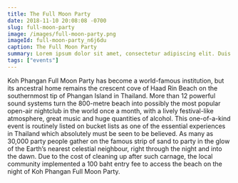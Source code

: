```yaml
---
title: The Full Moon Party
date: 2018-11-10 20:08:08 -0700
slug: full-moon-party
image: /images/full-moon-party.png
imageId: full-moon-party_n6j6du
caption: The Full Moon Party
summary: Lorem ipsum dolor sit amet, consectetur adipiscing elit. Duis ac sapien ultrices, lobortis risus vitae.
tags: ["events"]
---
```

Koh Phangan Full Moon Party has become a world-famous institution, but its ancestral home remains the crescent cove of Haad Rin Beach on the southernmost tip of Phangan Island in Thailand. More than 12 powerful sound systems turn the 800-metre beach into possibly the most popular open-air nightclub in the world once a month, with a lively festival-like atmosphere, great music and huge quantities of alcohol. This one-of-a-kind event is routinely listed on bucket lists as one of the essential experiences in Thailand which absolutely must be seen to be believed. As many as 30,000 party people gather on the famous strip of sand to party in the glow of the Earth’s nearest celestial neighbour, right through the night and into the dawn. Due to the cost of cleaning up after such carnage, the local community implemented a 100 baht entry fee to access the beach on the night of Koh Phangan Full Moon Party.


